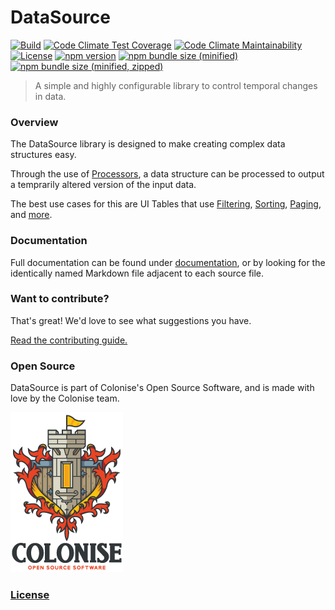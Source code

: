 # DataSource

[![Build][build-badge]][build-url]
[![Code Climate Test Coverage][code-climate-coverage-badge]][code-climate-coverage-url]
[![Code Climate Maintainability][code-climate-maintainability-badge]][code-climate-maintainability-url]
[![License][license-badge]][license-url]
[![npm version][npm-version-badge]][npm-version-url]
[![npm bundle size \(minified\)][npm-minified-badge]][npm-minified-url]
[![npm bundle size \(minified, zipped\)][npm-minified-minzipped-badge]][npm-minified-minzipped-url]

> A simple and highly configurable library to control temporal changes in data.

### Overview

The DataSource library is designed to make creating complex data structures easy.

Through the use of [Processors](src/processors), a data structure can be processed to output a temprarily altered version of the input data.

The best use cases for this are UI Tables that use [Filtering](src/processors/filter-processor.md), [Sorting](src/processors/sorter-processor.md), [Paging](src/processors/pager-processor.md), and [more](src/processors).

### Documentation

Full documentation can be found under [documentation][documentation-url], or by looking for the identically named Markdown file adjacent to each source file.

### Want to contribute?

That's great! We'd love to see what suggestions you have.

[Read the contributing guide.][contributing-url]

### Open Source

DataSource is part of Colonise's Open Source Software, and is made with love by the Colonise team.

[![Colonise Logo][colonise-logo]][colonise-url]

### [License][license-url]

[documentation-url]: /documentation/README.md
[contributing-url]: /CONTRIBUTING.md

[colonise-logo]: /documentation/assets/colonise256.png
[colonise-url]: https://colonise.org/

[build-badge]: https://img.shields.io/github/workflow/status/colonise/datasource/Node.js%20CI
[build-url]: https://github.com/Colonise/DataSource/actions?query=workflow%3A%22Node.js+CI%22

[code-climate-coverage-badge]: https://img.shields.io/codeclimate/coverage/Colonise/DataSource.svg
[code-climate-coverage-url]: https://codeclimate.com/github/Colonise/DataSource

[code-climate-maintainability-badge]: https://img.shields.io/codeclimate/maintainability-percentage/Colonise/DataSource.svg
[code-climate-maintainability-url]: https://codeclimate.com/github/Colonise/DataSource

[license-badge]: https://img.shields.io/github/license/Colonise/DataSource.svg
[license-url]: https://github.com/Colonise/DataSource/blob/master/LICENSE

[npm-version-badge]: https://img.shields.io/npm/v/@colonise/datasource.svg
[npm-version-url]: https://www.npmjs.com/package/@colonise/datasource

[npm-minified-badge]: https://img.shields.io/bundlephobia/min/@colonise/datasource.svg
[npm-minified-url]: https://bundlephobia.com/result?p=@colonise/datasource

[npm-minified-minzipped-badge]: https://img.shields.io/bundlephobia/minzip/@colonise/datasource.svg
[npm-minified-minzipped-url]: https://bundlephobia.com/result?p=@colonise/datasource
